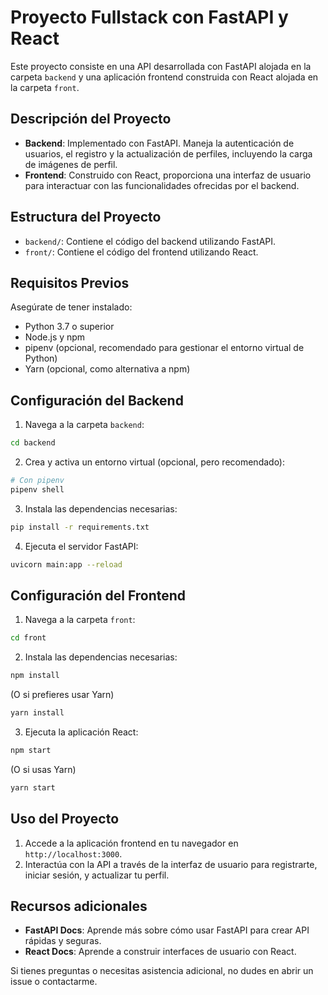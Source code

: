 # Proyecto Fullstack con FastAPI y React

Este proyecto consiste en una API desarrollada con FastAPI alojada en la carpeta `backend` y una aplicación frontend construida con React alojada en la carpeta `front`.

## Descripción del Proyecto

- **Backend**: Implementado con FastAPI. Maneja la autenticación de usuarios, el registro y la actualización de perfiles, incluyendo la carga de imágenes de perfil.
- **Frontend**: Construido con React, proporciona una interfaz de usuario para interactuar con las funcionalidades ofrecidas por el backend.

## Estructura del Proyecto

- `backend/`: Contiene el código del backend utilizando FastAPI.
- `front/`: Contiene el código del frontend utilizando React.

## Requisitos Previos

Asegúrate de tener instalado:
- Python 3.7 o superior
- Node.js y npm
- pipenv (opcional, recomendado para gestionar el entorno virtual de Python)
- Yarn (opcional, como alternativa a npm)

## Configuración del Backend

1. Navega a la carpeta `backend`:

```bash
cd backend
```

2. Crea y activa un entorno virtual (opcional, pero recomendado):

```bash
# Con pipenv
pipenv shell
```

3. Instala las dependencias necesarias:

```bash
pip install -r requirements.txt
```

4. Ejecuta el servidor FastAPI:

```bash
uvicorn main:app --reload
```

## Configuración del Frontend

1. Navega a la carpeta `front`:

```bash
cd front
```

2. Instala las dependencias necesarias:

```bash
npm install
```

(O si prefieres usar Yarn)

```bash
yarn install
```

3. Ejecuta la aplicación React:

```bash
npm start
```

(O si usas Yarn)

```bash
yarn start
```

## Uso del Proyecto

1. Accede a la aplicación frontend en tu navegador en `http://localhost:3000`.
2. Interactúa con la API a través de la interfaz de usuario para registrarte, iniciar sesión, y actualizar tu perfil.

## Recursos adicionales

- **FastAPI Docs**: Aprende más sobre cómo usar FastAPI para crear API rápidas y seguras.
- **React Docs**: Aprende a construir interfaces de usuario con React.

Si tienes preguntas o necesitas asistencia adicional, no dudes en abrir un issue o contactarme.